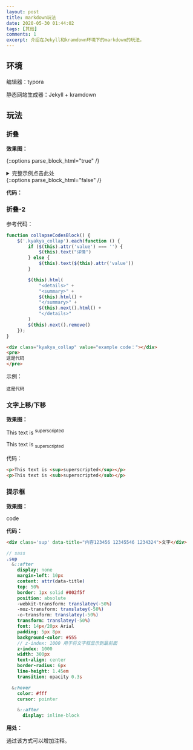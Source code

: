 ```yaml
---
layout: post
title: markdown玩法
date: 2020-05-30 01:44:02
tags: [其他]
comments: 1
excerpt: 介绍在Jekyll和kramdown环境下的markdown的玩法。
---
```




## 环境

编辑器：typora

静态网站生成器：Jekyll + kramdown

## 玩法

### 折叠

**效果图：**

{::options parse_block_html="true" /}
<details><summary markdown="span">完整示例点击此处</summary>
```yaml
此处是代码
```
</details>
{::options parse_block_html="false" /}

**代码：**

<script src="https://gist.github.com/caliburn1994/41b663d004e5234e64abd92125f5b0a0.js"></script>

### 折叠-2

参考代码：

```js
function collapseCodesBlock() {
    $('.kyakya_collap').each(function () {
        if ($(this).attr('value') === '') {
            $(this).text("详情")
        } else {
            $(this).text($(this).attr('value'))
        }

        $(this).html(
            "<details>" +
            "<summary>" +
            $(this).html() +
            "</summary>" +
            $(this).next().html() +
            "</details>"
        )
        $(this).next().remove()
    });
}
```

```html
<div class="kyakya_collap" value="example code："></div>
<pre>
这是代码
</pre>    
```

示例：

<div class="kyakya_collap" value="example code："></div>

```
这是代码
```



### 文字上移/下移

**效果图：**

<p>This text is <sup>superscripted</sup></p>

<p>This text is <sub>superscripted</sub></p>

代码：

```html
<p>This text is <sup>superscripted</sup></p>
<p>This text is <sub>superscripted</sub></p>
```



### 提示框

**效果图：**

<div class='sup' data-title="content 内容123456 12345546 1234324">code</div>

**代码：**

```html
<div class='sup' data-title="内容123456 12345546 1234324">文字</div>
```

```sass
// sass
.sup
  &::after
    display: none
    margin-left: 10px
    content: attr(data-title)
    top: 50%
    border: 1px solid #002f5f
    position: absolute
    -webkit-transform: translatey(-50%)
    -moz-transform: translatey(-50%)
    -o-transform: translatey(-50%)
    transform: translatey(-50%)
    font: 14px/20px Arial
    padding: 5px 8px
    background-color: #555
    // z-index: 1000 用于将文字框显示到最前面
    z-index: 1000
    width: 300px
    text-align: center
    border-radius: 6px
    line-height: 1.45em
    transition: opacity 0.3s

  &:hover
    color: #fff
    cursor: pointer

    &::after
      display: inline-block
```

**用处：**

通过该方式可以增加注释。
